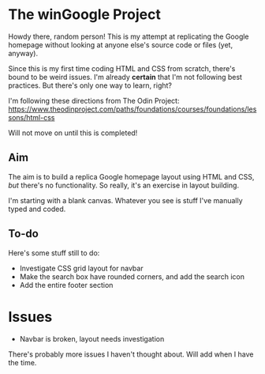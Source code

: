 # The winGoogle Project
Howdy there, random person! This is my attempt at replicating the Google homepage without looking at anyone else's source code or files (yet, anyway).

Since this is my first time coding HTML and CSS from scratch, there's bound to be weird issues. I'm already **certain** that I'm not following best practices. But there's only one way to learn, right?

I'm following these directions from The Odin Project: https://www.theodinproject.com/paths/foundations/courses/foundations/lessons/html-css

Will not move on until this is completed!

## Aim
The aim is to build a replica Google homepage layout using HTML and CSS, *but* there's no functionality. So really, it's an exercise in layout building.

I'm starting with a blank canvas. Whatever you see is stuff I've manually typed and coded.

## To-do
Here's some stuff still to do:
- Investigate CSS grid layout for navbar
- Make the search box have rounded corners, and add the search icon
- Add the entire footer section

# Issues
- Navbar is broken, layout needs investigation

There's probably more issues I haven't thought about. Will add when I have the time.
